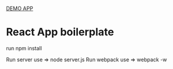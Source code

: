 <a href="">DEMO APP </a>

<h1>React App boilerplate</h1>

run npm install

Run server use => node server.js
Run webpack use => webpack -w
